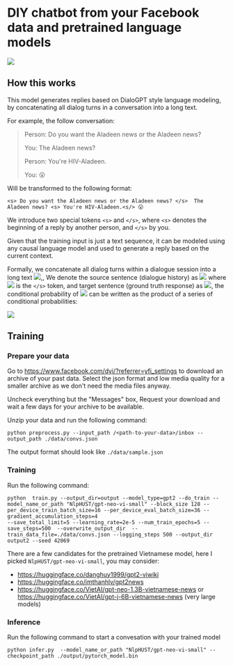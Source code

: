 # DIY chatbot from your Facebook data and pretrained language models
![](https://scontent.fsgn5-15.fna.fbcdn.net/v/t39.30808-6/277738725_5261827560549331_8321740197298223750_n.jpg?_nc_cat=111&ccb=1-5&_nc_sid=730e14&_nc_ohc=S9O1ec36Mq0AX9wEKHt&tn=7hyRwwmFcJX8j_Be&_nc_ht=scontent.fsgn5-15.fna&oh=00_AT-QhqdSjoI897rofBFrddZxXf2_-7mHyTxY1X771IacXQ&oe=62628CEE)
## How this works
This model generates replies based on DialoGPT style language modeling, by concatenating all dialog turns in a conversation into a long text.

For example, the follow conversation:

> Person: Do you want the Aladeen news or the Aladeen news?
> 
> You: The Aladeen news?
> 
> Person: You're HIV-Aladeen.
> 
> You: 😮

Will be transformed to the following format:

`<s> Do you want the Aladeen news or the Aladeen news? </s>  The Aladeen news? <s> You're HIV-Aladeen.<s/> 😮`

We introduce two special tokens `<s>` and `</s>`, where `<s>` denotes the beginning of a reply by another person, and `</s>` by you.

Given that the training input is just a text sequence, it can be modeled using any causal language model and used to generate a reply based on the current context.

Formally, we concatenate all dialog turns within a dialogue session into a long text 
<img src="https://render.githubusercontent.com/render/math?math=x_1, x_2, ..x_N ">,, We denote the source sentence (dialogue history)
as <img src="https://render.githubusercontent.com/render/math?math=S = x_1, x_2, ..x_M "> where <img src="https://render.githubusercontent.com/render/math?math=x_M "> is the `</s>` token, and target sentence (ground truth response) as <img src="https://render.githubusercontent.com/render/math?math=T = x_{m%2b1}, x_{m%2b2}, ..x_N ">, the conditional probability of <img src="https://render.githubusercontent.com/render/math?math=P(T|S)"> can be written as the
product of a series of conditional probabilities:

<img src="https://render.githubusercontent.com/render/math?math=P(T|S) = \prod_{n=m%2b1}^{N} p(x_n|x_1,...x_{n-1})">

## Training 
### Prepare your data
Go to https://www.facebook.com/dyi/?referrer=yfi_settings to download an archive of your past data. Select the json format and low media quality for a smaller archive as we don't need the media files anyway.

Uncheck everything but the "Messages" box, Request your download and wait a few days for your archive to be available.

Unzip your data and run the following command:

```commandline
python preprocess.py --input_path /<path-to-your-data>/inbox --output_path ./data/convs.json
```
The output format should look like `./data/sample.json`

### Training
Run the following command:
```commandline
python  train.py --output_dir=output --model_type=gpt2 --do_train --model_name_or_path "NlpHUST/gpt-neo-vi-small" --block_size 128 --per_device_train_batch_size=16 --per_device_eval_batch_size=36 --gradient_accumulation_steps=4 
--save_total_limit=5 --learning_rate=2e-5 --num_train_epochs=5 --save_steps=500  --overwrite_output_dir  --train_data_file=./data/convs.json --logging_steps 500 --output_dir output2 --seed 42069
```

There are a few candidates for the pretrained Vietnamese model, here I picked `NlpHUST/gpt-neo-vi-small`, you may consider:

- https://huggingface.co/danghuy1999/gpt2-viwiki
- https://huggingface.co/imthanhlv/gpt2news
- https://huggingface.co/VietAI/gpt-neo-1.3B-vietnamese-news or https://huggingface.co/VietAI/gpt-j-6B-vietnamese-news (very large models)

### Inference
Run the following command to start a convesation with your trained model
```commandline
python infer.py  --model_name_or_path "NlpHUST/gpt-neo-vi-small" --checkpoint_path ./output/pytorch_model.bin
```
